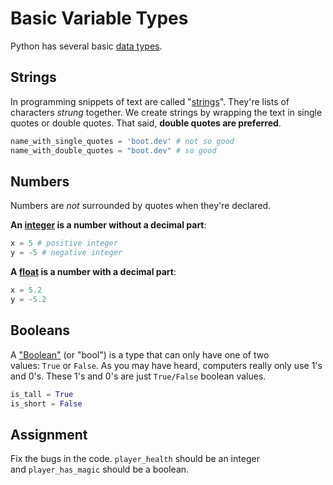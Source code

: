 # Basic Variable Types

Python has several basic [data types](https://en.wikipedia.org/wiki/Data_type).

## Strings

In programming snippets of text are called "[strings](https://docs.python.org/3/library/stdtypes.html#textseq)". They're lists of characters _strung_ together. We create strings by wrapping the text in single quotes or double quotes. That said, **double quotes are preferred**.

```py
name_with_single_quotes = 'boot.dev' # not so good
name_with_double_quotes = "boot.dev" # so good
```
## Numbers

Numbers are _not_ surrounded by quotes when they're declared.

**An [integer](https://docs.python.org/3/c-api/long.html) is a number without a decimal part**:

```py
x = 5 # positive integer
y = -5 # negative integer
```

**A [float](https://docs.python.org/3/library/functions.html#float) is a number with a decimal part**:

```py
x = 5.2
y = -5.2
```
## Booleans

A ["Boolean"](https://docs.python.org/3/c-api/bool.html#boolean-objects) (or "bool") is a type that can only have one of two values: `True` or `False`. As you may have heard, computers really only use 1's and 0's. These 1's and 0's are just `True/False` boolean values.

```py
is_tall = True
is_short = False
```

## Assignment

Fix the bugs in the code. `player_health` should be an integer and `player_has_magic` should be a boolean.